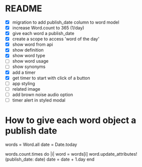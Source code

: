 # README

- [x] migration to add publish_date column to word model
- [x] increase Word.count to 365 (1/day)
- [x] give each word a publish_date
- [x] create a scope to access 'word of the day'
- [x] show word from api
- [x] show definition
- [x] show word type
- [ ] show word usage
- [ ] show synonyms
- [x] add a timer
- [x] get timer to start with click of a button
- [ ] app styling
- [ ] related image
- [ ] add brown noise audio option
- [ ] timer alert in styled modal

# How to give each word object a publish date

  words = Word.all
  date = Date.today

  words.count.times do |i|
    word = words[i]
    word.update_attributes!(publish_date: date)
    date = date + 1.day
  end
